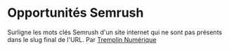 # Opportunités Semrush
Surligne les mots clés Semrush d'un site internet qui ne sont pas présents dans le slug final de l'URL.
Par [Tremplin Numérique](https://www.tremplin-numerique.org/)
